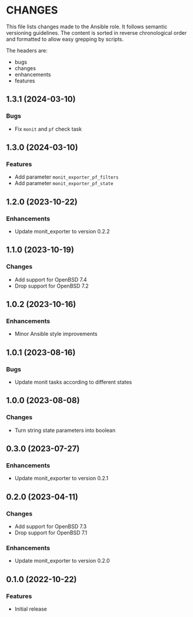 # CHANGES

This file lists changes made to the Ansible role. It follows semantic versioning
guidelines. The content is sorted in reverse chronological order and formatted
to allow easy grepping by scripts.

The headers are:
- bugs
- changes
- enhancements
- features

## 1.3.1 (2024-03-10)

### Bugs

- Fix `monit` and `pf` check task

## 1.3.0 (2024-03-10)

### Features

- Add parameter `monit_exporter_pf_filters`
- Add parameter `monit_exporter_pf_state`

## 1.2.0 (2023-10-22)

### Enhancements

- Update monit_exporter to version 0.2.2

## 1.1.0 (2023-10-19)

### Changes

- Add support for OpenBSD 7.4
- Drop support for OpenBSD 7.2

## 1.0.2 (2023-10-16)

### Enhancements

- Minor Ansible style improvements

## 1.0.1 (2023-08-16)

### Bugs

- Update monit tasks according to different states

## 1.0.0 (2023-08-08)

### Changes

- Turn string state parameters into boolean

## 0.3.0 (2023-07-27)

### Enhancements

- Update monit_exporter to version 0.2.1

## 0.2.0 (2023-04-11)

### Changes

- Add support for OpenBSD 7.3
- Drop support for OpenBSD 7.1

### Enhancements

- Update monit_exporter to version 0.2.0

## 0.1.0 (2022-10-22)

### Features

- Initial release
